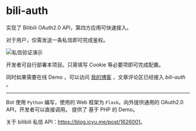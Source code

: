 # bili-auth

实现了 Bilibili OAuth2.0 API，第四方应用可快速接入。

对于用户，仅需发送一条私信即可完成鉴权。

![私信验证演示](https://blog.icyu.me/image/220227-6f4b06b486266eb4.webp)

开发者可自行部署本项目。只需填写 Cookie 等必要项即可完成配置。

同时如果需要在线 Demo ，可以访问 [我的博客](https://blog.icyu.me) ，文章评论区已经接入 *bili-auth* 。

---

Bot 使用 `Python` 编写，使用的 Web 框架为 `Flask`。向外提供通用的 OAuth2.0 API，开发者可以直接调用。
提供了 基于 PHP 的 Demo。

关于 bilibili 私信 API：<https://blog.icyu.me/post/1626001>。
